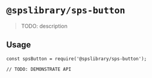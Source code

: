 # `@spslibrary/sps-button`

> TODO: description

## Usage

```
const spsButton = require('@spslibrary/sps-button');

// TODO: DEMONSTRATE API
```
